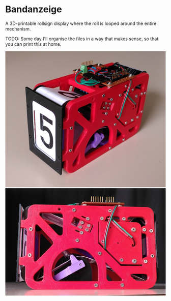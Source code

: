# Bandanzeige

A 3D-printable rollsign display where the roll is looped around the entire mechanism. 

TODO: Some day I'll organise the files in a way that makes sense, so that you can print this at home.

![Photo of the prototype](./img/bandanzeige.jpg)
![Prototype viewed from the side](./img/bandanzeige-side.jpg)
